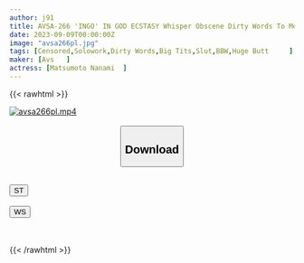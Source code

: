 ```yaml
---
author: j91
title: AVSA-266 'INGO' IN GOD ECSTASY Whisper Obscene Dirty Words To Men And Cum With Their Voluptuous Bodies And Dominate Them Completely! Lewd Slut Dirty Talk Nanami Matsumoto
date: 2023-09-09T00:00:00Z
image: "avsa266pl.jpg"
tags: [Censored,Solowork,Dirty Words,Big Tits,Slut,BBW,Huge Butt	 ]
maker: [Avs   ]
actress: [Matsumoto Nanami  ]
---
```



{{< rawhtml >}}

<div class="video" data-videoid="PrvwrKdob6S01Zd">
    <a href="javascript:;">
        <img src="https://my.j91.asia/posts/avsa266pl/avsa266pl.jpg" width="WIDTH" height="HEIGHT" alt="avsa266pl.mp4" loading="lazy">
    </a>
</div>

<script type="text/javascript" src="https://j91.asia/asset/on-demand-st.js"></script>

<br>
  <link rel="stylesheet" href="https://j91.asia/asset/bs5.css">
  
  <center>
  <button class="btn btn-primary" type="button" data-bs-toggle="collapse" data-bs-target=".multi-collapse" aria-expanded="false" aria-controls="multiCollapseExample1 multiCollapseExample2"><h2>Download</h2></button></center>
</p>
<div class="row">
  <div class="col">
    <div class="collapse multi-collapse" id="multiCollapseExample1">
      <div class="card card-body">
	      	      <br>
<div class="buttons">  
<a href="https://streamtape.to/v/PrvwrKdob6S01Zd"><button class="btn-hover color-3"><i class="fa fa-download"></i> ST</button></a></div>
    </div>
  </div>
</div>
  <div class="col">
    <div class="collapse multi-collapse" id="multiCollapseExample2">
      <div class="card card-body">
	      <br>
<div class="buttons">
    <a href="https://wolfstream.tv/5bxx6hv8j9gv"><button class="btn-hover color-9"><i class="fa fa-download"></i> WS</button></a></div>
<br><br>
      </div>
    </div>
  </div>
</div>

{{< /rawhtml >}}